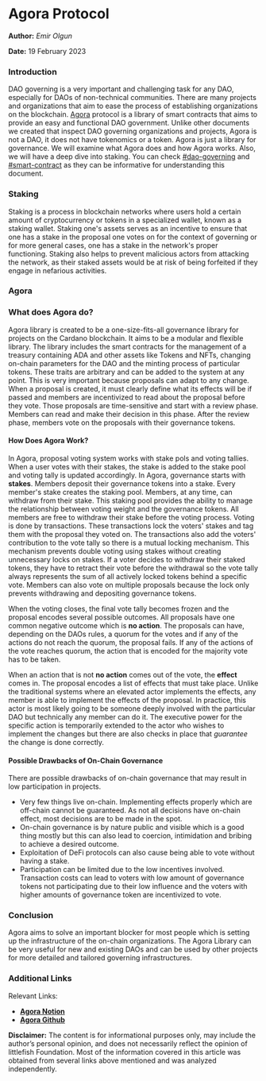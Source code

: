 # Agora Protocol

**Author:** _Emir Olgun_

**Date:** 19 February 2023

### Introduction

DAO governing is a very important and challenging task for any DAO, especially for DAOs of non-technical communities. There are many projects and organizations that aim to ease the process of establishing organizations on the blockchain. [Agora](https://github.com/Liqwid-Labs/agora) protocol is a library of smart contracts that aims to provide an easy and functional DAO government. Unlike other documents we created that inspect DAO governing organizations and projects, Agora is not a DAO, it does not have tokenomics or a token. Agora is just a library for governance. We will examine what Agora does and how Agora works. Also, we will have a deep dive into staking. You can check [#dao-governing](clarity-protocol.md#dao-governing "mention") and [#smart-contract](clarity-protocol.md#smart-contract "mention") as they can be informative for understanding this document.

### Staking

Staking is a process in blockchain networks where users hold a certain amount of cryptocurrency or tokens in a specialized wallet, known as a staking wallet. Staking one's assets serves as an incentive to ensure that one has a stake in the proposal one votes on for the context of governing or for more general cases, one has a stake in the network's proper functioning. Staking also helps to prevent malicious actors from attacking the network, as their staked assets would be at risk of being forfeited if they engage in nefarious activities.

### Agora

### What does Agora do?

Agora library is created to be a one-size-fits-all governance library for projects on the Cardano blockchain. It aims to be a modular and flexible library. The library includes the smart contracts for the management of a treasury containing ADA and other assets like Tokens and NFTs, changing on-chain parameters for the DAO and the minting process of particular tokens. These traits are arbitrary and can be added to the system at any point. This is very important because proposals can adapt to any change. When a proposal is created, it must clearly define what its effects will be if passed and members are incentivized to read about the proposal before they vote. Those proposals are time-sensitive and start with a review phase. Members can read and make their decision in this phase. After the review phase, members vote on the proposals with their governance tokens.

#### How Does Agora Work?

In Agora, proposal voting system works with stake pols and voting tallies. When a user votes with their stakes, the stake is added to the stake pool and voting tally is updated accordingly. In Agora, governance starts with **stakes**. Members deposit their governance tokens into a stake. Every member's stake creates the staking pool. Members, at any time, can withdraw from their stake. This staking pool provides the ability to manage the relationship between voting weight and the governance tokens. All members are free to withdraw their stake before the voting process. Voting is done by transactions. These transactions lock the voters' stakes and tag them with the proposal they voted on. The transactions also add the voters' contribution to the vote tally so there is a mutual locking mechanism. This mechanism prevents double voting using stakes without creating unnecessary locks on stakes. If a voter decides to withdraw their staked tokens, they have to retract their vote before the withdrawal so the vote tally always represents the sum of all actively locked tokens behind a specific vote. Members can also vote on multiple proposals because the lock only prevents withdrawing and depositing governance tokens.

When the voting closes, the final vote tally becomes frozen and the proposal encodes several possible outcomes. All proposals have one common negative outcome which is **no action**. The proposals can have, depending on the DAOs rules, a quorum for the votes and if any of the actions do not reach the quorum, the proposal fails. If any of the actions of the vote reaches quorum, the action that is encoded for the majority vote has to be taken.

When an action that is not **no action** comes out of the vote, the **effect** comes in. The proposal encodes a list of effects that must take place. Unlike the traditional systems where an elevated actor implements the effects, any member is able to implement the effects of the proposal. In practice, this actor is most likely going to be someone deeply involved with the particular DAO but technically any member can do it. The executive power for the specific action is temporarily extended to the actor who wishes to implement the changes but there are also checks in place that _guarantee_ the change is done correctly.

#### Possible Drawbacks of On-Chain Governance

There are possible drawbacks of on-chain governance that may result in low participation in projects.

* Very few things live on-chain. Implementing effects properly which are off-chain cannot be guaranteed. As not all decisions have on-chain effect, most decisions are to be made in the spot.
* On-chain governance is by nature public and visible which is a good thing mostly but this can also lead to coercion, intimidation and bribing to achieve a desired outcome.
* Exploitation of DeFi protocols can also cause being able to vote without having a stake.
* Participation can be limited due to the low incentives involved. Transaction costs can lead to voters with low amount of governance tokens not participating due to their low influence and the voters with higher amounts of governance token are incentivized to vote.

### Conclusion

Agora aims to solve an important blocker for most people which is setting up the infrastructure of the on-chain organizations. The Agora Library can be very useful for new and existing DAOs and can be used by other projects for more detailed and tailored governing infrastructures.

### Additional Links

Relevant Links:

* [**Agora Notion**](https://liqwid.notion.site/e85c09d2c9a542b19aac8dd3d6caa98b?v=d863219cd6a14082a661c4959cabd6e7)
* [**Agora Github**](https://github.com/Liqwid-Labs/agora)

**Disclaimer:** The content is for informational purposes only, may include the author’s personal opinion, and does not necessarily reflect the opinion of littlefish Foundation. Most of the information covered in this article was obtained from several links above mentioned and was analyzed independently.



